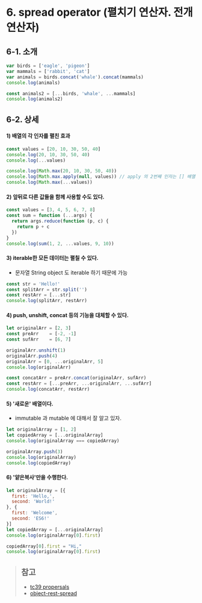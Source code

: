 # 6. spread operator (펼치기 연산자. 전개 연산자)

## 6-1. 소개

```js
var birds = ['eagle', 'pigeon']
var mammals = ['rabbit', 'cat']
var animals = birds.concat('whale').concat(mammals)
console.log(animals)

const animals2 = [...birds, 'whale', ...mammals]
console.log(animals2)
```

## 6-2. 상세

#### 1) 배열의 각 인자를 펼친 효과

```js
const values = [20, 10, 30, 50, 40]
console.log(20, 10, 30, 50, 40)
console.log(...values)

console.log(Math.max(20, 10, 30, 50, 40))
console.log(Math.max.apply(null, values)) // apply 의 2번째 인자는 [] 배열이므로, 이렇게 활용
console.log(Math.max(...values))
```

#### 2) 앞뒤로 다른 값들을 함께 사용할 수도 있다.

```js
const values = [3, 4, 5, 6, 7, 8]
const sum = function (...args) {
  return args.reduce(function (p, c) {
    return p + c
  })
}
console.log(sum(1, 2, ...values, 9, 10))
```

#### 3) iterable한 모든 데이터는 펼칠 수 있다.

- 문자열 String object 도 iterable 하기 때문에 가능 

```js
const str = 'Hello!'
const splitArr = str.split('')
const restArr = [...str]
console.log(splitArr, restArr)
```

#### 4) push, unshift, concat 등의 기능을 대체할 수 있다.

```js
let originalArr = [2, 3]
const preArr    = [-2, -1]
const sufArr    = [6, 7]

originalArr.unshift(1)
originalArr.push(4)
originalArr = [0, ...originalArr, 5]
console.log(originalArr)

const concatArr = preArr.concat(originalArr, sufArr)
const restArr = [...preArr, ...originalArr, ...sufArr]
console.log(concatArr, restArr)
```

#### 5) '새로운' 배열이다.

- immutable 과 mutable 에 대해서 잘 알고 있자.

```js
let originalArray = [1, 2]
let copiedArray = [...originalArray]
console.log(originalArray === copiedArray)

originalArray.push(3) 
console.log(originalArray)
console.log(copiedArray)
```

#### 6) '얕은복사'만을 수행한다.

```js
let originalArray = [{
  first: 'Hello,',
  second: 'World!'
}, {
  first: 'Welcome',
  second: 'ES6!'
}]
let copiedArray = [...originalArray]
console.log(originalArray[0].first)

copiedArray[0].first = "Hi,"
console.log(originalArray[0].first)
```

> ## 참고
> - [tc39 propersals](https://github.com/tc39/proposals)
> - [object-rest-spread](https://github.com/tc39/proposal-object-rest-spread)
